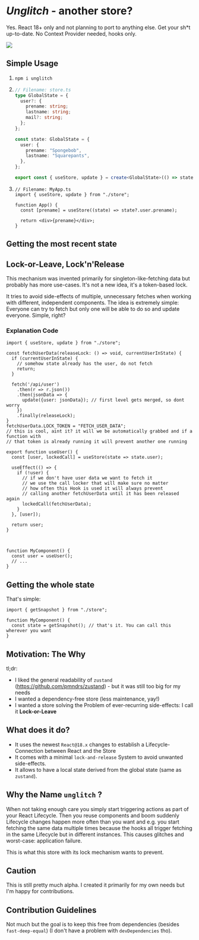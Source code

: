# _Unglitch_ - another store?

Yes. React 18+ only and not planning to port to anything else. Get your sh\*t up-to-date. No Context Provider needed, hooks only.

![](https://media.giphy.com/media/PIRACM2jXRAP1l77tt/giphy.gif)

## Simple Usage

1. `npm i unglitch`
2. ```ts
   // Filename: store.ts
   type GlobalState = {
     user?: {
       prename: string;
       lastname: string;
       mail?: string;
     };
   };

   const state: GlobalState = {
     user: {
       prename: "Spongebob",
       lastname: "Squarepants",
     },
   };

   export const { useStore, update } = create<GlobalState>(() => state);
   ```

3. ```tsx
   // Filename: MyApp.ts
   import { useStore, update } from "./store";

   function App() {
     const [prename] = useStore((state) => state?.user.prename);

     return <div>{prename}</div>;
   }
   ```

## Getting the most recent state

## Lock-or-Leave, Lock'n'Release

This mechanism was invented primarily for singleton-like-fetching data but probably has more use-cases. It's not a new idea, it's a token-based lock.

It tries to avoid side-effects of multiple, unnecessary fetches when working with different, independent components. The idea is extremely simple: Everyone can try to fetch but only one will be able to do so and update everyone. Simple, right?

### Explanation Code

```tsx
import { useStore, update } from "./store";

const fetchUserData(releaseLock: () => void, currentUserInState) {
  if (currentUserInState) {
    // somehow state already has the user, do not fetch
    return;
  }

  fetch('/api/user')
    .then(r => r.json())
    .then(jsonData => {
      update({user: jsonData}); // first level gets merged, so dont worry
    })
    .finally(releaseLock);
}
fetchUserData.LOCK_TOKEN = "FETCH_USER_DATA";
// this is cool, aint it? it will we be automatically grabbed and if a function with
// that token is already running it will prevent another one running

export function useUser() {
  const [user, lockedCall] = useStore(state => state.user);

  useEffect(() => {
    if (!user) {
      // if we don't have user data we want to fetch it
      // we use the call locker that will make sure no matter
      // how often this Hook is used it will always prevent
      // calling another fetchUserData until it has been released again
      lockedCall(fetchUserData);
    }
  }, [user]);

  return user;
}



function MyComponent() {
  const user = useUser();
  // ...
}
```

## Getting the whole state

That's simple:

```tsx
import { getSnapshot } from "./store";

function MyComponent() {
  const state = getSnapshot(); // that's it. You can call this wherever you want
}
```

## Motivation: The Why

tl;dr:

- I liked the general readability of `zustand` (https://github.com/pmndrs/zustand) - but it was still too big for my needs
- I wanted a dependency-free store (less maintenance, yay!)
- I wanted a store solving the Problem of ever-recurring side-effects: I call it **Lock-or-Leave**

## What does it do?

- It uses the newest `React@18.x` changes to establish a Lifecycle-Connection between React and the Store
- It comes with a minimal `lock-and-release` System to avoid unwanted side-effects.
- It allows to have a local state derived from the global state (same as `zustand`).

## Why the Name `unglitch` ?

When not taking enough care you simply start triggering actions as part of your React Lifecycle. Then you reuse components and boom suddenly Lifecycle changes happen more often than you want and e.g. you start fetching the same data multiple times because the hooks all trigger fetching in the same Lifecycle but in different instances. This causes glitches and worst-case: application failure.

This is what this store with its lock mechanism wants to prevent.

## Caution

This is still pretty much alpha. I created it primarily for my own needs but I'm happy for contributions.

## Contribution Guidelines

Not much but the goal is to keep this free from dependencies (besides `fast-deep-equal`) (I don't have a problem with `devDependencies` tho).

```

```
